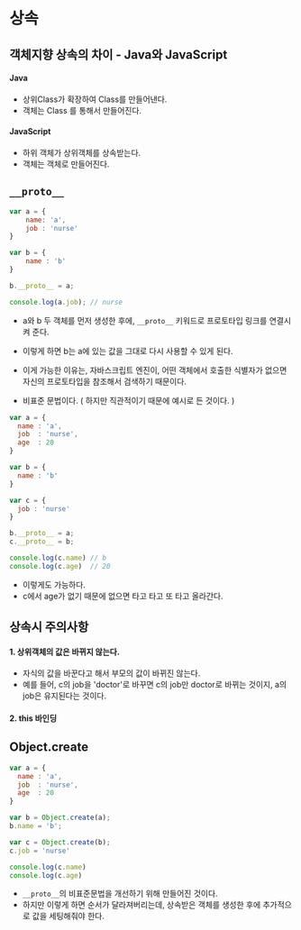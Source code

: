 # 상속



## 객체지향 상속의 차이 - Java와 JavaScript



#### Java

- 상위Class가 확장하여 Class를 만들어낸다.
- 객체는 Class 를 통해서 만들어진다.



#### JavaScript

- 하위 객체가 상위객체를 상속받는다.
- 객체는 객체로 만들어진다.





## `__proto__`

```javascript
var a = {
    name: 'a',
    job : 'nurse'
}

var b = {
    name : 'b'
}

b.__proto__ = a;

console.log(a.job); // nurse
```

- a와 b 두 객체를 먼저 생성한 후에, `__proto__` 키워드로 프로토타입 링크를 연결시켜 준다.
- 이렇게 하면 b는 a에 있는 값을 그대로 다시 사용할 수 있게 된다. 
- 이게 가능한 이유는, 자바스크립트 엔진이, 어떤 객체에서 호출한 식별자가 없으면 자신의 프로토타입을 참조해서 검색하기 때문이다.

- 비표준 문법이다.  ( 하지만 직관적이기  때문에 예시로 든 것이다. )



```javascript
var a = {
  name : 'a',
  job  : 'nurse',
  age  : 20
}

var b = {
  name : 'b'
}

var c = {
  job : 'nurse'
}

b.__proto__ = a;
c.__proto__ = b;

console.log(c.name) // b
console.log(c.age)  // 20
```

- 이렇게도 가능하다. 
- c에서 age가 없기 때문에 없으면 타고 타고 또 타고 올라간다. 



## 상속시 주의사항 

#### 1. 상위객체의 값은 바뀌지 않는다.

- 자식의 값을 바꾼다고 해서 부모의 값이 바뀌진 않는다. 
- 예를 들어,  c의 job을 'doctor'로  바꾸면 c의 job만 doctor로 바뀌는 것이지, a의 job은 유지된다는 것이다.

#### 2. this 바인딩





## Object.create

```javascript
var a = {
  name : 'a',
  job  : 'nurse',
  age  : 20
}

var b = Object.create(a);
b.name = 'b';

var c = Object.create(b);
c.job = 'nurse'

console.log(c.name)
console.log(c.age)
```

- `__proto__`의 비표준문법을 개선하기 위해 만들어진 것이다. 
- 하지만 이렇게 하면 순서가 달라져버리는데, 상속받은 객체를 생성한 후에 추가적으로 값을 세팅해줘야 한다. 